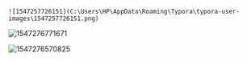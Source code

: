  	![1547257726151](C:\Users\HP\AppData\Roaming\Typora\typora-user-images\1547257726151.png)



![1547276771671](C:\Users\HP\AppData\Roaming\Typora\typora-user-images\1547276771671.png)

![1547276570825](C:\Users\HP\AppData\Roaming\Typora\typora-user-images\1547276570825.png)





